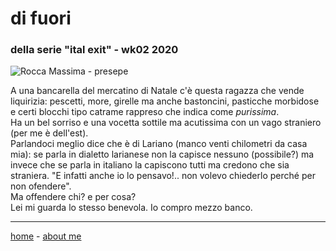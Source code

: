# di fuori    
### della serie "ital exit" - wk02 2020  

![](https://drive.google.com/uc?id=1ptpt_be2LvkP89djTZIuSt9B9IDa4z2k "Rocca Massima - presepe")  
 
A una bancarella del mercatino di Natale c'è questa ragazza che vende liquirizia: pescetti, more, girelle ma anche bastoncini, pasticche morbidose e certi blocchi tipo catrame rappreso che indica come *purissima*.  
Ha un bel sorriso e una vocetta sottile ma acutissima con un vago straniero (per me è dell'est).  
Parlandoci meglio dice che è di Lariano (manco venti chilometri da casa mia): se parla in dialetto larianese non la capisce nessuno (possibile?) ma invece che se parla in italiano la capiscono tutti ma credono che sia straniera. "E infatti anche io lo pensavo!.. non volevo chiederlo perché per non ofendere".  
Ma offendere chi? e per cosa?  
Lei mi guarda lo stesso benevola. Io compro mezzo banco.    

---  
[home](/index.md) - [about me](/aboutme.md)